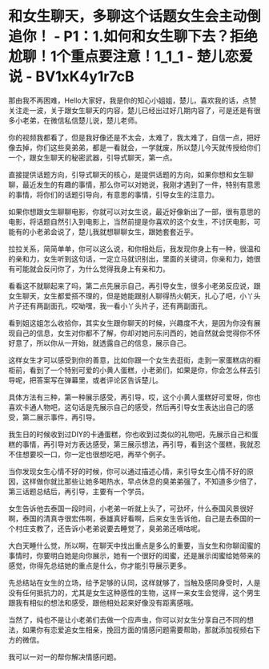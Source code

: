 # 和女生聊天，多聊这个话题女生会主动倒追你！ - P1：1.如何和女生聊下去？拒绝尬聊！1个重点要注意！1_1_1 - 楚儿恋爱说 - BV1xK4y1r7cB

那由我不再困难，Hello大家好，我是你的知心小姐姐，楚儿，喜欢我的话，点赞关注走一波，关于跟女生聊天的内容，楚儿已经出过好几期内容了，可是还是有很多小老弟，在微信私信楚儿说，楚儿老师。

你的视频我都看了，但是我好像还是不太会，太难了，我太难了，自信一点，把好像去掉，你们这些臭弟弟，都是一看就会，一学就废，所以楚儿今天就传授给你们一个，跟女生聊天的秘密武器，引导式聊天，第一点。

直接提供话题方向，引导式聊天的核心，是提供话题的方向，如果你想和女生聊聊，最近发生的有趣的事情，那么你可以对她说，我刚才遇到了一件，特别有意思的事情，将你们的话题引导向，有意思的事情，引导女生的注意力。

如果你想跟女生聊聊电影，你就可以对女生说，最近好像新出了一部，很有意思的电影，将话题自然引入到电影上，当然前提是你喜欢的这个女生，不讨厌电影，可能有的小老弟会说了，楚儿我就想聊聊女生，跟她套套近乎。

拉拉关系，简简单单，你可以这么说，和你相处后，我发现你身上有一种，很温和的亲和力，女生听到这句话，一定立马就识别出，里面的关键词，你亲和力，她很有可能就会反问你了，为什么觉得我身上有亲和力。

看看这不就聊起来了吗，第二点先展示自己，再引导女生，很多小老弟反应说，跟女生聊天，女生都爱搭不理的，但是她能跟别人聊得热火朝天，扎心了吧，小丫头片子还有两副面孔，哎呦嘿，我一看小丫头片子，还有两副面孔。

看到姐这姐怎么收拾你，其实女生跟你聊天的时候，兴趣度不大，是因为你没有展现自己的信息，女生对你都不了解，你却对她问东问西的，她自然就会觉得你不怀好意了，所以你从一开始，就透露自己的信息，展示自己。

这样女生才可以感受到你的善意，比如你跟一个女生去逛街，走到一家蛋糕店的橱柜前，看到了一个特别可爱的小黄人蛋糕，小老弟们，如果是你，你会怎么样去引导呢，把答案写在弹幕里，或者评论区告诉楚儿。

具体方法有三种，第一种展示感受，再引导，哎，这个小黄人蛋糕好可爱呀，你也喜欢卡通人物吧，这句话是先展示自己的感受，然后再引导女生表达出自己的感受，第二展示事件，再引导。

我生日的时候收到过DIY的卡通蛋糕，你也收到过类似的礼物吧，先展示自己和蛋糕的事情，再引导对方表达感受，第三展示想法，再引导，看到这个蛋糕，我就忍不住想要咬一口，你一定也很想吃吧，再举个例子。

当你发现女生心情不好的时候，你可以通过描述心情，来引导女生心情不好的原因，这样做你就比那些让她多喝热水，早点休息的臭弟弟强了，不知道多少倍了，第三话题总结后，再引导，主要有一个学员。

女生告诉他去泰国一段时间，小老弟一听就上头了，可劲坏，什么泰国风景很好啊，泰国的清真寺很宏伟啊，泰雄真好看啊，后来女生告诉他，自己是去泰国的一个村庄支教了，还告诉小老弟说要去睡觉了，臭弟弟还嘀咕呢。

大白天睡什么觉，所以啊，在聊天中找出重点是多么的重要，当女生和你聊闺蜜的事情时，你要明白她是向你展示，她有一个很好的闺蜜，还是展示闺蜜给她带来的感觉，你得先总结她的重点是什么，你才能引导展示更多。

先总结站在女生的立场，给予足够的认同，这样就够了，当触及感同身受时，人是没有任何抵抗力的，尤其是女生这种感性的生物，这样一来女生会觉得，这个男生跟我有相似的想法和感受，跟他相处起来好像没有距离感哦。

当然了，纯也不是让小老弟们去做一个应声虫，你可以对女生分享自己不同的想法，如果你有恋爱追女生相亲，挽回方面的情感问题需要帮助，那就添加视频右下方的微信。

我可以一对一的帮你解决情感问题。